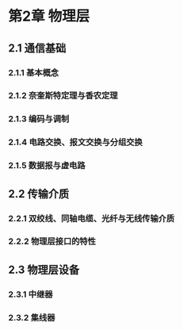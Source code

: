 # 第2章 物理层

## 2.1 通信基础
### 2.1.1 基本概念
### 2.1.2 奈奎斯特定理与香农定理
### 2.1.3 编码与调制
### 2.1.4 电路交换、报文交换与分组交换
### 2.1.5 数据报与虚电路



## 2.2 传输介质

### 2.2.1 双绞线、同轴电缆、光纤与无线传输介质
### 2.2.2 物理层接口的特性



## 2.3 物理层设备

### 2.3.1 中继器
### 2.3.2 集线器